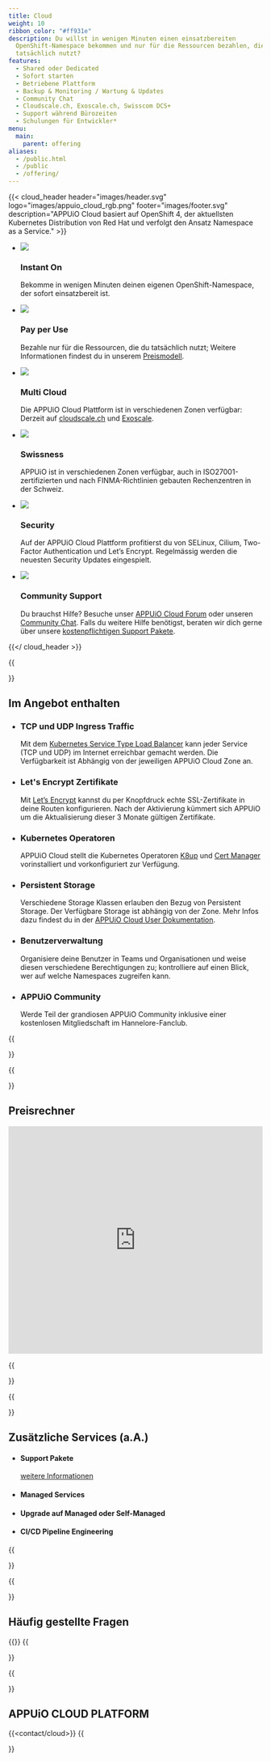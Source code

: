 ```yaml
---
title: Cloud
weight: 10
ribbon_color: "#ff931e"
description: Du willst in wenigen Minuten einen einsatzbereiten
  OpenShift-Namespace bekommen und nur für die Ressourcen bezahlen, die du
  tatsächlich nutzt?
features:
  - Shared oder Dedicated
  - Sofort starten
  - Betriebene Plattform
  - Backup & Monitoring / Wartung & Updates
  - Community Chat
  - Cloudscale.ch, Exoscale.ch, Swisscom DCS+
  - Support während Bürozeiten
  - Schulungen für Entwickler*
menu:
  main:
    parent: offering
aliases:
  - /public.html
  - /public
  - /offering/
---
```


{{< cloud_header header="images/header.svg" logo="images/appuio_cloud_rgb.png" footer="images/footer.svg" description="APPUiO Cloud basiert auf OpenShift 4, der aktuellsten Kubernetes Distribution von Red Hat und verfolgt den Ansatz Namespace as a Service." >}}

* ![](/images/offer2_advantage4.svg)
  ### Instant On
  Bekomme in wenigen Minuten deinen eigenen OpenShift-Namespace, der sofort einsatzbereit ist.

* ![](/images/offer2_advantage5.svg)
  ### Pay per Use
  Bezahle nur für die Ressourcen, die du tatsächlich nutzt; Weitere Informationen findest du in unserem [Preismodell](https://products.docs.vshn.ch/products/appuio/cloud/pricing.html).

* ![](/images/offer2_advantage6.svg)
  ### Multi Cloud
  Die APPUiO Cloud Plattform ist in verschiedenen Zonen verfügbar: Derzeit auf [cloudscale.ch](https://www.cloudscale.ch/) und [Exoscale](https://www.exoscale.com/).

* ![](/images/offer2_advantage1.svg)
  ### Swissness
  APPUiO ist in verschiedenen Zonen verfügbar, auch in ISO27001-zertifizierten und nach FINMA-Richtlinien gebauten Rechenzentren in der Schweiz.

* ![](/images/offer2_advantage2.svg)
  ### Security
  Auf der APPUiO Cloud Plattform profitierst du von SELinux, Cilium, Two-Factor Authentication und Let’s Encrypt. Regelmässig werden die neuesten Security Updates eingespielt.

* ![](/images/offer2_advantage3.svg)
  ### Community Support
  Du brauchst Hilfe? Besuche unser [APPUiO Cloud Forum](https://discuss.appuio.cloud/) oder unseren [Community Chat](https://community.appuio.ch). Falls du weitere Hilfe benötigst, beraten wir dich gerne über unsere [kostenpflichtigen Support Pakete](https://products.docs.vshn.ch/products/appuio/cloud/support_packages.html).

{{</ cloud_header >}}

{{<section class="has-cols col-darkblue2 darkblue y-narrow">}}

# Im Angebot enthalten

* ### TCP und UDP Ingress Traffic
  Mit dem [Kubernetes Service Type Load Balancer](https://kubernetes.io/docs/concepts/services-networking/service/#loadbalancer) kann jeder Service (TCP und UDP) im Internet erreichbar gemacht werden. Die Verfügbarkeit ist Abhängig von der jeweiligen APPUiO Cloud Zone an.
  
* ### Let's Encrypt Zertifikate
  Mit [Let’s Encrypt](https://letsencrypt.org/) kannst du per Knopfdruck echte SSL-Zertifikate in deine Routen konfigurieren. Nach der Aktivierung kümmert sich APPUiO um die Aktualisierung dieser 3 Monate gültigen Zertifikate.
  
* ### Kubernetes Operatoren
  APPUiO Cloud stellt die Kubernetes Operatoren [K8up](https://k8up.io/) und [Cert Manager](https://cert-manager.io/) vorinstalliert und vorkonfiguriert zur Verfügung.
  
* ### Persistent Storage
  Verschiedene Storage Klassen erlauben den Bezug von Persistent Storage. Der Verfügbare Storage ist abhängig von der Zone. Mehr Infos dazu findest du in der [APPUiO Cloud User Dokumentation](https://docs.appuio.cloud/user/explanation/storage-classes.html).
  
* ### Benutzerverwaltung
  Organisiere deine Benutzer in Teams und Organisationen und weise diesen verschiedene Berechtigungen zu; kontrolliere auf einen Blick, wer auf welche Namespaces zugreifen kann.
  
* ### APPUiO Community
  Werde Teil der grandiosen APPUiO Community inklusive einer kostenlosen Mitgliedschaft im Hannelore-Fanclub.

{{</section>}}

{{<section>}}

# Preisrechner

<iframe width="100%" height="450" src="https://pricing.appuio.cloud/calculator?title=<empty>&style=appuio" style="border: none"></iframe>

{{</section>}}

{{<section class="cyan has-cols two col-white items-center title-only">}}

# Zusätzliche Services (a.A.)

* #### Support Pakete
  [weitere Informationen](https://products.docs.vshn.ch/products/appuio/cloud/support_packages.html)
* #### Managed Services
* #### Upgrade auf Managed oder Self-Managed
* #### CI/CD Pipeline Engineering


{{</section>}}

{{<section class="offers-two-faq">}}

# Häufig gestellte Fragen

{{<faq tag="cloud">}}
{{</section>}}

{{<section class="darkblue">}}
<a name="contact"></a>

# APPUiO CLOUD PLATFORM

{{<contact/cloud>}}
{{</section>}}
